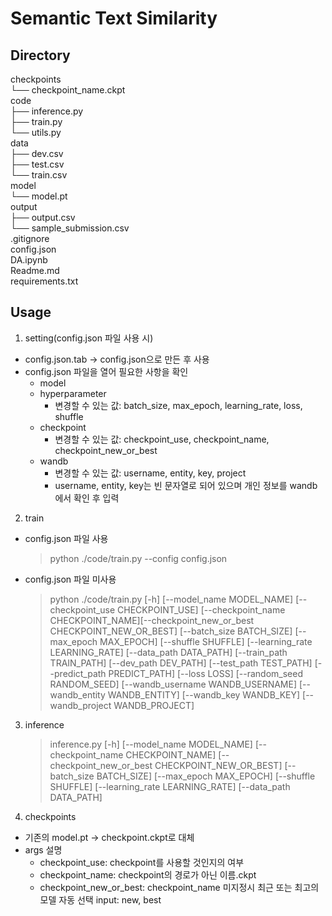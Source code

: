 # Semantic Text Similarity

## Directory
checkpoints   
└── checkpoint_name.ckpt     
code   
├── inference.py   
├── train.py   
└── utils.py   
data   
├── dev.csv   
├── test.csv   
└── train.csv   
model   
└── model.pt   
output   
├── output.csv   
└── sample_submission.csv   
.gitignore   
config.json   
DA.ipynb   
Readme.md   
requirements.txt   

## Usage
1. setting(config.json 파일 사용 시)
- config.json.tab -> config.json으로 만든 후 사용   
- config.json 파일을 열어 필요한 사항을 확인
    - model
    - hyperparameter
        - 변경할 수 있는 값: batch_size, max_epoch, learning_rate, loss, shuffle
    - checkpoint
        - 변경할 수 있는 값: checkpoint_use, checkpoint_name, checkpoint_new_or_best
    - wandb
        - 변경할 수 있는 값: username, entity, key, project
        - username, entity, key는 빈 문자열로 되어 있으며 개인 정보를 wandb에서 확인 후 입력

2. train   
- config.json 파일 사용
    > python ./code/train.py --config config.json
- config.json 파일 미사용
    > python ./code/train.py [-h] [--model_name MODEL_NAME] 
                [--checkpoint_use CHECKPOINT_USE] [--checkpoint_name CHECKPOINT_NAME][--checkpoint_new_or_best CHECKPOINT_NEW_OR_BEST] 
                [--batch_size BATCH_SIZE] [--max_epoch MAX_EPOCH] [--shuffle SHUFFLE] [--learning_rate LEARNING_RATE] [--data_path DATA_PATH] [--train_path TRAIN_PATH] [--dev_path DEV_PATH]
                [--test_path TEST_PATH] [--predict_path PREDICT_PATH] [--loss LOSS] [--random_seed RANDOM_SEED] [--wandb_username WANDB_USERNAME] [--wandb_entity WANDB_ENTITY] [--wandb_key WANDB_KEY]
                [--wandb_project WANDB_PROJECT]

3. inference   
    > inference.py [-h] [--model_name MODEL_NAME] 
                    [--checkpoint_name CHECKPOINT_NAME] [--checkpoint_new_or_best CHECKPOINT_NEW_OR_BEST] 
                    [--batch_size BATCH_SIZE] [--max_epoch MAX_EPOCH] [--shuffle SHUFFLE] [--learning_rate LEARNING_RATE] [--data_path DATA_PATH]

4. checkpoints
- 기존의 model.pt -> checkpoint.ckpt로 대체
- args 설명
    -   checkpoint_use: checkpoint를 사용할 것인지의 여부 
    -   checkpoint_name: checkpoint의 경로가 아닌 이름.ckpt
    -   checkpoint_new_or_best: checkpoint_name 미지정시 최근 또는 최고의 모델 자동 선택 input: new, best